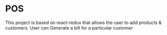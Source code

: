 # POS
This project is based on react-redux that allows the user to add products &amp; customers. User can Generate a bill for a particular customer
